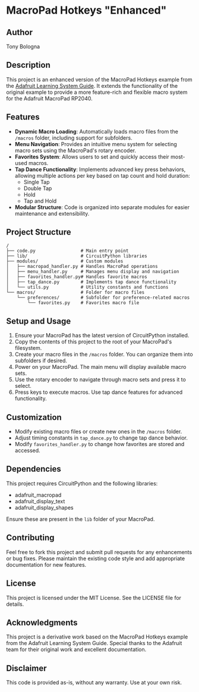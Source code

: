 # MacroPad Hotkeys "Enhanced"

## Author

Tony Bologna

## Description

This project is an enhanced version of the MacroPad Hotkeys example from the [Adafruit Learning System Guide](https://learn.adafruit.com/macropad-hotkeys). It extends the functionality of the original example to provide a more feature-rich and flexible macro system for the Adafruit MacroPad RP2040.

## Features

- **Dynamic Macro Loading**: Automatically loads macro files from the `/macros` folder, including support for subfolders.
- **Menu Navigation**: Provides an intuitive menu system for selecting macro sets using the MacroPad's rotary encoder.
- **Favorites System**: Allows users to set and quickly access their most-used macros.
- **Tap Dance Functionality**: Implements advanced key press behaviors, allowing multiple actions per key based on tap count and hold duration:
  - Single Tap
  - Double Tap
  - Hold
  - Tap and Hold
- **Modular Structure**: Code is organized into separate modules for easier maintenance and extensibility.

## Project Structure

```
/
├── code.py                 # Main entry point
├── lib/                    # CircuitPython libraries
├── modules/                # Custom modules
│   ├── macropad_handler.py # Handles MacroPad operations
│   ├── menu_handler.py     # Manages menu display and navigation
│   ├── favorites_handler.py# Handles favorite macros
│   ├── tap_dance.py        # Implements tap dance functionality
│   └── utils.py            # Utility constants and functions
└── macros/                 # Folder for macro files
    └── preferences/        # Subfolder for preference-related macros
        └── favorites.py    # Favorites macro file
```

## Setup and Usage

1. Ensure your MacroPad has the latest version of CircuitPython installed.
2. Copy the contents of this project to the root of your MacroPad's filesystem.
3. Create your macro files in the `/macros` folder. You can organize them into subfolders if desired.
4. Power on your MacroPad. The main menu will display available macro sets.
5. Use the rotary encoder to navigate through macro sets and press it to select.
6. Press keys to execute macros. Use tap dance features for advanced functionality.

## Customization

- Modify existing macro files or create new ones in the `/macros` folder.
- Adjust timing constants in `tap_dance.py` to change tap dance behavior.
- Modify `favorites_handler.py` to change how favorites are stored and accessed.

## Dependencies

This project requires CircuitPython and the following libraries:

- adafruit_macropad
- adafruit_display_text
- adafruit_display_shapes

Ensure these are present in the `lib` folder of your MacroPad.

## Contributing

Feel free to fork this project and submit pull requests for any enhancements or bug fixes. Please maintain the existing code style and add appropriate documentation for new features.

## License

This project is licensed under the MIT License. See the LICENSE file for details.

## Acknowledgments

This project is a derivative work based on the MacroPad Hotkeys example from the Adafruit Learning System Guide. Special thanks to the Adafruit team for their original work and excellent documentation.

## Disclaimer

This code is provided as-is, without any warranty. Use at your own risk.
